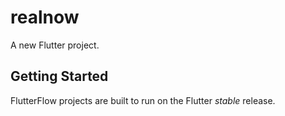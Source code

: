 # realnow

A new Flutter project.

## Getting Started

FlutterFlow projects are built to run on the Flutter _stable_ release.
